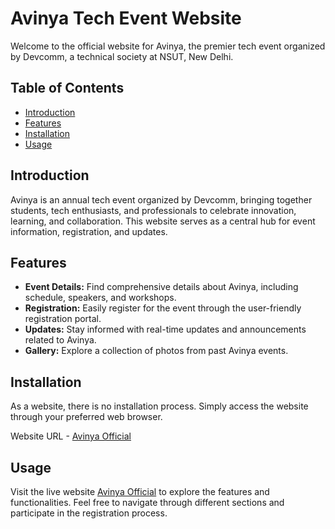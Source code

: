 # Avinya Tech Event Website

Welcome to the official website for Avinya, the premier tech event organized by Devcomm, a technical society at NSUT, New Delhi.

## Table of Contents

- [Introduction](#introduction)
- [Features](#features)
- [Installation](#installation)
- [Usage](#usage)

## Introduction

Avinya is an annual tech event organized by Devcomm, bringing together students, tech enthusiasts, and professionals to celebrate innovation, learning, and collaboration. This website serves as a central hub for event information, registration, and updates.

## Features

- **Event Details:** Find comprehensive details about Avinya, including schedule, speakers, and workshops.
- **Registration:** Easily register for the event through the user-friendly registration portal.
- **Updates:** Stay informed with real-time updates and announcements related to Avinya.
- **Gallery:** Explore a collection of photos from past Avinya events.

## Installation

As a website, there is no installation process. Simply access the website through your preferred web browser.

Website URL - [Avinya Official](https://avinya-devcomm.netlify.app/)

## Usage

Visit the live website [Avinya Official](https://avinya-devcomm.netlify.app/) to explore the features and functionalities. Feel free to navigate through different sections and participate in the registration process.
